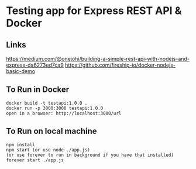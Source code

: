 # Testing app for Express REST API & Docker

## Links
https://medium.com/@onejohi/building-a-simple-rest-api-with-nodejs-and-express-da6273ed7ca9
https://github.com/fireship-io/docker-nodejs-basic-demo

## To Run in Docker
    docker build -t testapi:1.0.0 .
    docker run -p 3000:3000 testapi:1.0.0
    open in a browser: http://localhost:3000/url

## To Run on local machine 
    npm install
    npm start (or use node ./app.js)
    (or use forever to run in background if you have that installed) forever start ./app.js